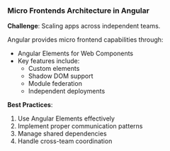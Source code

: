 ### Micro Frontends Architecture in Angular

**Challenge**: Scaling apps across independent teams.

Angular provides micro frontend capabilities through:

- Angular Elements for Web Components
- Key features include:
  - Custom elements
  - Shadow DOM support
  - Module federation
  - Independent deployments

**Best Practices**:
1. Use Angular Elements effectively
2. Implement proper communication patterns
3. Manage shared dependencies
4. Handle cross-team coordination